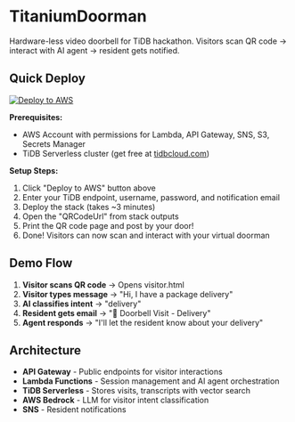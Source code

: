 # TitaniumDoorman

Hardware-less video doorbell for TiDB hackathon. Visitors scan QR code → interact with AI agent → resident gets notified.

## Quick Deploy

[![Deploy to AWS](https://s3.amazonaws.com/cloudformation-examples/cloudformation-launch-stack.png)](https://console.aws.amazon.com/cloudformation/home?region=us-east-1#/stacks/new?stackName=titanium-doorman&templateURL=https://raw.githubusercontent.com/YOUR_USERNAME/TitaniumDoorman/main/cloudformation.yml)

**Prerequisites:**
- AWS Account with permissions for Lambda, API Gateway, SNS, S3, Secrets Manager
- TiDB Serverless cluster (get free at [tidbcloud.com](https://tidbcloud.com))

**Setup Steps:**
1. Click "Deploy to AWS" button above
2. Enter your TiDB endpoint, username, password, and notification email  
3. Deploy the stack (takes ~3 minutes)
4. Open the "QRCodeUrl" from stack outputs
5. Print the QR code page and post by your door!
6. Done! Visitors can now scan and interact with your virtual doorman



## Demo Flow

1. **Visitor scans QR code** → Opens visitor.html
2. **Visitor types message** → "Hi, I have a package delivery"
3. **AI classifies intent** → "delivery" 
4. **Resident gets email** → "🚪 Doorbell Visit - Delivery"
5. **Agent responds** → "I'll let the resident know about your delivery"

## Architecture

- **API Gateway** - Public endpoints for visitor interactions
- **Lambda Functions** - Session management and AI agent orchestration  
- **TiDB Serverless** - Stores visits, transcripts with vector search
- **AWS Bedrock** - LLM for visitor intent classification
- **SNS** - Resident notifications